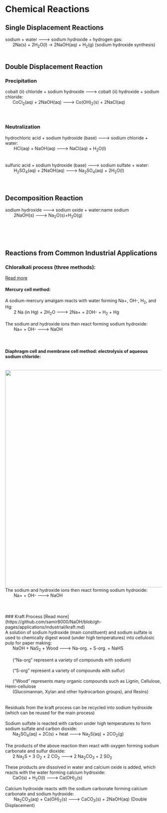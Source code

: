 # Chemical Reactions

## Single Displacement Reactions
sodium + water ---> sodium hydroxide + hydrogen gas:<br>
&nbsp;&nbsp;&nbsp;&nbsp;&nbsp;&nbsp;2Na(s) + 2H<sub>2</sub>O(l) → 2NaOH(aq) + H<sub>2</sub>(g) (sodium hydroxide synthesis)
<br><br>
## Double Displacement Reaction
### Precipitation
cobalt (ii) chloride + sodium hydroxide ---> cobalt (ii) hydroxide + sodium chloride:<br>
&nbsp;&nbsp;&nbsp;&nbsp;&nbsp;&nbsp;CoCl<sub>2</sub>(aq) + 2NaOH(aq) ---> Co(OH)<sub>2</sub>(s) + 2NaCl(aq)<br>
<br>
<br>
### Neutralization 
hydrochloric acid + sodium hydroxide (base) ---> sodium chloride + water:<br>
&nbsp;&nbsp;&nbsp;&nbsp;&nbsp;&nbsp; HCl(aq) + NaOH(aq) ---> NaCl(aq) + H<sub>2</sub>O(l)<br>
<br>
<br>
sulfuric acid + sodium hydroxide (base) ---> sodium sulfate + water:<br>
&nbsp;&nbsp;&nbsp;&nbsp;&nbsp;&nbsp; H<sub>2</sub>SO<sub>4</sub>(aq) + 2NaOH(aq) ---> Na<sub>2</sub>SO<sub>4</sub>(aq) + 2H<sub>2</sub>O(l)<br>
<br><br>
## Decomposition Reaction
sodium hydroxide ---> sodium oxide + water:name sodium <br>
&nbsp;&nbsp;&nbsp;&nbsp;&nbsp;&nbsp; 2NaOH(s) ---> Na<sub>2</sub>O(s)+H<sub>2</sub>O(g)<br>
<br>
<br>
<br>
<br>

## Reactions from Common Industrial Applications
### Chloralkali process (three methods):<br>
[Read more](https://github.com/samir8000/NaOH/blob/gh-pages/applications/industrial/chloralkali.md)
#### Mercury cell method: 
A sodium-mercury amalgam reacts with water forming Na+, OH-, H<sub>2</sub>, and Hg:<br>
&nbsp;&nbsp;&nbsp;&nbsp;&nbsp;&nbsp; 2 Na (in Hg) + 2H<sub>2</sub>O ---> 2Na+ + 2OH- + H<sub>2</sub> + Hg<br>
<br>The sodium and hydroxide ions then react forming sodium hydroxide:<br>
&nbsp;&nbsp;&nbsp;&nbsp;&nbsp;&nbsp; Na+ + OH- ---> NaOH<br><br>
<br>
#### Diaphragm cell and membrane cell method: electrolysis of aqueous sodium chloride:
<br>
<img src="https://samir8000.github.io/NaOH/images/electrolysis.png" width="700"/>
<br>The sodium and hydroxide ions then react forming sodium hydroxide:<br>
&nbsp;&nbsp;&nbsp;&nbsp;&nbsp;&nbsp; Na+ + OH- ---> NaOH<br><br>
<br>
<br>
### Kraft Process
[Read more](https://github.com/samir8000/NaOH/blob/gh-pages/applications/industrial/kraft.md)<br>
A solution of sodium hydroxide (main constituent) and sodium sulfate is used to chemically digest wood (under high temperatures) into cellulosic pulp for paper making:<br>
&nbsp;&nbsp;&nbsp;&nbsp;&nbsp;&nbsp;NaOH + NaS<sub>2</sub> + Wood ---> Na-org. + S-org. + NaHS
<br><br>
&nbsp;&nbsp;&nbsp;&nbsp;&nbsp;&nbsp;(“Na-org” represent a variety of compounds with sodium)
<br><br>
&nbsp;&nbsp;&nbsp;&nbsp;&nbsp;&nbsp;(“S-org” represent a variety of compounds with sulfur)
<br><br>
&nbsp;&nbsp;&nbsp;&nbsp;&nbsp;&nbsp;(“Wood” represents many organic compounds such as Lignin, Cellulose, Hemi-cellulose<br> 
&nbsp;&nbsp;&nbsp;&nbsp;&nbsp;&nbsp;(Glucomannan, Xylan and other hydrocarbon groups), and Resins)
<br><br><br>
Residuals from the kraft process can be recycled into sodium hydroxide (which can be reused for the main process)<br>
<br>
Sodium sulfate is reacted with carbon under high temperatures to form sodium sulfate and carbon dioxide:<br>
&nbsp;&nbsp;&nbsp;&nbsp;&nbsp;&nbsp;Na<sub>2</sub>SO<sub>4</sub>(aq) + 2C(s) + heat ---> Na<sub>2</sub>S(aq) + 2CO<sub>2</sub>(g)<br>
<br>	
The products of the above reaction then react with oxygen forming sodium carbonate and sulfur 
dioxide:<br>
&nbsp;&nbsp;&nbsp;&nbsp;&nbsp;&nbsp;2 Na<sub>2</sub>S + 3 O<sub>2</sub> + 2 CO<sub>2</sub> ---> 2 Na<sub>2</sub>CO<sub>3</sub> + 2 SO<sub>2</sub><br>
	
These products are dissolved in water and calcium oxide is added, which reacts with the water 
forming calcium hydroxide:<br>
&nbsp;&nbsp;&nbsp;&nbsp;&nbsp;&nbsp;CaO(s) + H<sub>2</sub>O(l) ---> Ca(OH)<sub>2</sub>(s)<br>

Calcium hydroxide reacts with the sodium carbonate forming calcium carbonate and sodium 
hydroxide:<br>
&nbsp;&nbsp;&nbsp;&nbsp;&nbsp;&nbsp; Na<sub>2</sub>CO<sub>3</sub>(aq) + Ca(OH)<sub>2</sub>(s) ---> CaCO<sub>3</sub>(s) + 2NaOH(aq) (Double Displacement)


